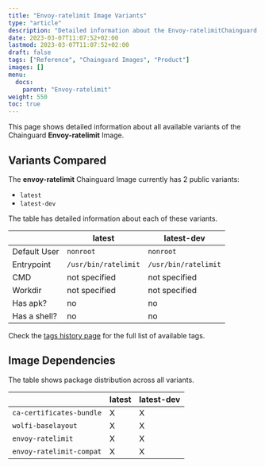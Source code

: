 ```yaml
---
title: "Envoy-ratelimit Image Variants"
type: "article"
description: "Detailed information about the Envoy-ratelimitChainguard Image variants"
date: 2023-03-07T11:07:52+02:00
lastmod: 2023-03-07T11:07:52+02:00
draft: false
tags: ["Reference", "Chainguard Images", "Product"]
images: []
menu:
  docs:
    parent: "Envoy-ratelimit"
weight: 550
toc: true
---
```


This page shows detailed information about all available variants of the Chainguard **Envoy-ratelimit** Image.

## Variants Compared
The **envoy-ratelimit** Chainguard Image currently has 2 public variants: 

- `latest`
- `latest-dev`

The table has detailed information about each of these variants.

|              | latest               | latest-dev           |
|--------------|----------------------|----------------------|
| Default User | `nonroot`            | `nonroot`            |
| Entrypoint   | `/usr/bin/ratelimit` | `/usr/bin/ratelimit` |
| CMD          | not specified        | not specified        |
| Workdir      | not specified        | not specified        |
| Has apk?     | no                   | no                   |
| Has a shell? | no                   | no                   |

Check the [tags history page](/chainguard/chainguard-images/reference/envoy-ratelimit/tags_history/) for the full list of available tags.
## Image Dependencies
The table shows package distribution across all variants.

|                          | latest | latest-dev |
|--------------------------|--------|------------|
| `ca-certificates-bundle` | X      | X          |
| `wolfi-baselayout`       | X      | X          |
| `envoy-ratelimit`        | X      | X          |
| `envoy-ratelimit-compat` | X      | X          |
